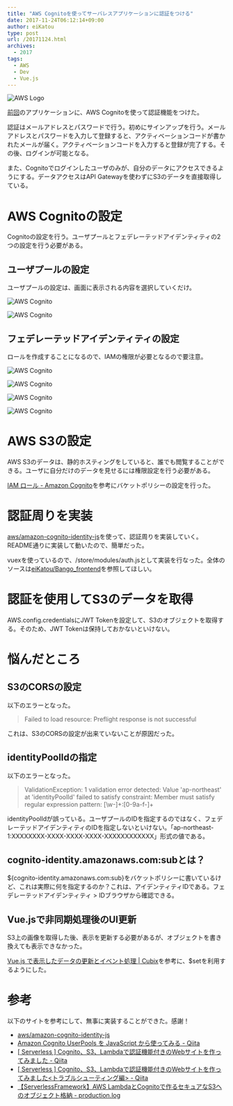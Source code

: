 ```yaml
---
title: "AWS Cognitoを使ってサーバレスアプリケーションに認証をつける"
date: 2017-11-24T06:12:14+09:00
author: eiKatou
type: post
url: /20171124.html
archives:
  - 2017
tags:
  - AWS 
  - Dev
  - Vue.js
---
```


![AWS Logo](/uploads/logo/aws.jpg)

[前回](/20171119.html)のアプリケーションに、AWS Cognitoを使って認証機能をつけた。

認証はメールアドレスとパスワードで行う。初めにサインアップを行う。メールアドレスとパスワードを入力して登録すると、アクティベーションコードが書かれたメールが届く。アクティベーションコードを入力すると登録が完了する。その後、ログインが可能となる。

また、Cognitoでログインしたユーザのみが、自分のデータにアクセスできるようにする。データアクセスはAPI Gatewayを使わずにS3のデータを直接取得している。

<!--more-->

# AWS Cognitoの設定
Cognitoの設定を行う。ユーザプールとフェデレーテッドアイデンティティの2つの設定を行う必要がある。

## ユーザプールの設定
ユーザプールの設定は、画面に表示される内容を選択していくだけ。

![AWS Cognito](/uploads/2017/11/cognito_1.jpeg)

![AWS Cognito](/uploads/2017/11/cognito_2.jpeg)

## フェデレーテッドアイデンティティの設定
ロールを作成することになるので、IAMの権限が必要となるので要注意。

![AWS Cognito](/uploads/2017/11/cognito_3.jpeg)

![AWS Cognito](/uploads/2017/11/cognito_4.jpeg)

![AWS Cognito](/uploads/2017/11/cognito_5.jpeg)

![AWS Cognito](/uploads/2017/11/cognito_6.jpeg)

# AWS S3の設定
AWS S3のデータは、静的ホスティングをしていると、誰でも閲覧することができる。ユーザに自分だけのデータを見せるには権限設定を行う必要がある。

[IAM ロール - Amazon Cognito](http://docs.aws.amazon.com/ja_jp/cognito/latest/developerguide/iam-roles.html)を参考にバケットポリシーの設定を行った。

# 認証周りを実装
[aws/amazon-cognito-identity-js](https://github.com/aws/amazon-cognito-identity-js)を使って、認証周りを実装していく。README通りに実装して動いたので、簡単だった。

vuexを使っているので、/store/modules/auth.jsとして実装を行なった。全体のソースは[eiKatou/Bango_frontend](https://github.com/eiKatou/Bango_frontend)を参照してほしい。

<script src="https://gist.github.com/eiKatou/f7f04f075374544db94a22467bd6cec9.js"></script>

<script src="https://gist.github.com/eiKatou/25af74b2e1f62fb035106dc0d11264f2.js"></script>

# 認証を使用してS3のデータを取得
AWS.config.credentialsにJWT Tokenを設定して、S3のオブジェクトを取得する。そのため、JWT Tokenは保持しておかないといけない。

<script src="https://gist.github.com/eiKatou/530ae34431f36aeb99670ba4fa62938d.js"></script>

# 悩んだところ
## S3のCORSの設定
以下のエラーとなった。

> Failed to load resource: Preflight response is not successful

これは、S3のCORSの設定が出来ていないことが原因だった。

## identityPoolIdの指定
以下のエラーとなった。

> ValidationException: 1 validation error detected: Value 'ap-northeast' at 'identityPoolId' failed to satisfy constraint: Member must satisfy regular expression pattern: [\w-]+:[0-9a-f-]+

identityPoolIdが誤っている。ユーザプールのIDを指定するのではなく、フェデレーテッドアイデンティティのIDを指定しないといけない。「ap-northeast-1:XXXXXXXX-XXXX-XXXX-XXXX-XXXXXXXXXXXX」形式の値である。

## cognito-identity.amazonaws.com:subとは？
${cognito-identity.amazonaws.com:sub}をバケットポリシーに書いているけど、これは実際に何を指定するのか？これは、アイデンティティIDである。フェデレーテッドアイデンティティ > IDブラウザから確認できる。

## Vue.jsで非同期処理後のUI更新
S3上の画像を取得した後、表示を更新する必要があるが、オブジェクトを書き換えても表示できなかった。

[Vue.js で表示したデータの更新とイベント処理 | Cubix](http://chibinowa.net/note/vuejs/vue-2.html)を参考に、$setを利用するようにした。

<script src="https://gist.github.com/eiKatou/978c6fd9d8c5b20241a2e972157c695b.js"></script>


# 参考
以下のサイトを参考にして、無事に実装することができた。感謝！

- [aws/amazon-cognito-identity-js](https://github.com/aws/amazon-cognito-identity-js)
- [Amazon Cognito UserPools を JavaScript から使ってみる - Qiita](https://qiita.com/kusokamayarou/items/60bcf9d16ce0df93b0ea)
- [[ Serverless ] Cognito、S3、Lambdaで認証機能付きのWebサイトを作ってみました - Qiita](https://qiita.com/jobbin/items/d2fc0f714eb1f1cfc965)
- [[ Serverless ] Cognito、S3、Lambdaで認証機能付きのWebサイトを作ってみました<トラブルシューティング編> - Qiita](https://qiita.com/jobbin/items/a640bea19dfc13721246)
- [【ServerlessFramework】AWS LambdaとCognitoで作るセキュアなS3へのオブジェクト格納 - production.log](http://blog.naoshihoshi.com/entry/2017/04/17/153000)